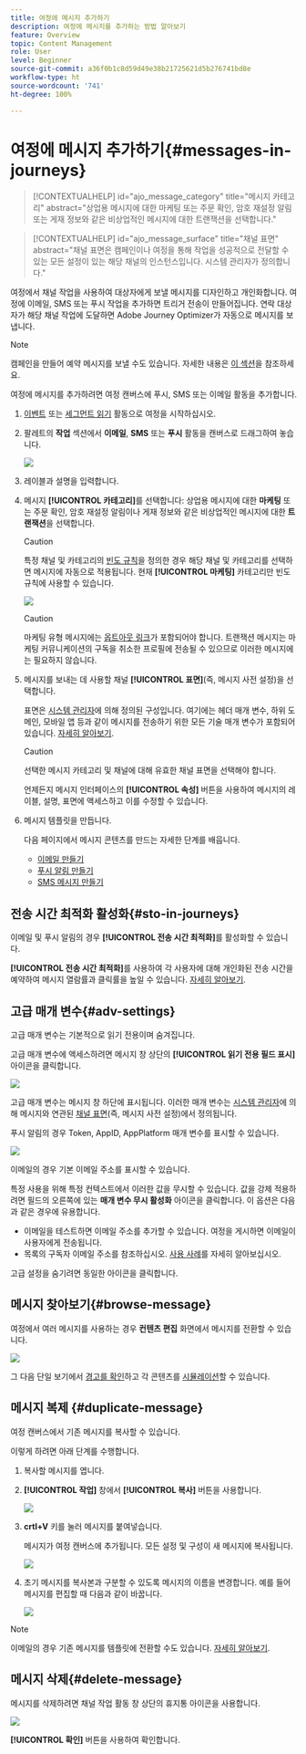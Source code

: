 ```yaml
---
title: 여정에 메시지 추가하기
description: 여정에 메시지를 추가하는 방법 알아보기
feature: Overview
topic: Content Management
role: User
level: Beginner
source-git-commit: a36f0b1c8d59d49e38b21725621d5b276741bd8e
workflow-type: ht
source-wordcount: '741'
ht-degree: 100%

---
```



# 여정에 메시지 추가하기{#messages-in-journeys}

>[!CONTEXTUALHELP]
>id="ajo_message_category"
>title="메시지 카테고리"
>abstract="상업용 메시지에 대한 마케팅 또는 주문 확인, 암호 재설정 알림 또는 게재 정보와 같은 비상업적인 메시지에 대한 트랜잭션을 선택합니다."

>[!CONTEXTUALHELP]
>id="ajo_message_surface"
>title="채널 표면"
>abstract="채널 표면은 캠페인이나 여정을 통해 작업을 성공적으로 전달할 수 있는 모든 설정이 있는 해당 채널의 인스턴스입니다. 시스템 관리자가 정의합니다."

여정에서 채널 작업을 사용하여 대상자에게 보낼 메시지를 디자인하고 개인화합니다. 여정에 이메일, SMS 또는 푸시 작업을 추가하면 트리거 전송이 만들어집니다. 연락 대상자가 해당 채널 작업에 도달하면 Adobe Journey Optimizer가 자동으로 메시지를 보냅니다.


>[!NOTE]
>캠페인을 만들어 예약 메시지를 보낼 수도 있습니다. 자세한 내용은 [이 섹션](../campaigns/get-started-with-campaigns.md)을 참조하세요.


여정에 메시지를 추가하려면 여정 캔버스에 푸시, SMS 또는 이메일 활동을 추가합니다.

1. [이벤트](../building-journeys/general-events.md) 또는 [세그먼트 읽기](../building-journeys/read-segment.md) 활동으로 여정을 시작하십시오.

1. 팔레트의 **작업** 섹션에서 **이메일**, **SMS** 또는 **푸시** 활동을 캔버스로 드래그하여 놓습니다.

   ![](assets/add-a-message.png)

1. 레이블과 설명을 입력합니다.

1. 메시지 **[!UICONTROL 카테고리]**&#x200B;를 선택합니다: 상업용 메시지에 대한 **마케팅** 또는 주문 확인, 암호 재설정 알림이나 게재 정보와 같은 비상업적인 메시지에 대한 **트랜잭션**&#x200B;을 선택합니다.

   >[!CAUTION]
   >
   >특정 채널 및 카테고리의 [빈도 규칙](../configuration/frequency-rules.md)을 정의한 경우 해당 채널 및 카테고리를 선택하면 메시지에 자동으로 적용됩니다. 현재 **[!UICONTROL 마케팅]** 카테고리만 빈도 규칙에 사용할 수 있습니다.

   ![](assets/inline-message-category.png)

   >[!CAUTION]
   >
   >마케팅 유형 메시지에는 [옵트아웃 링크](../messages/consent.md#opt-out-management)가 포함되어야 합니다. 트랜잭션 메시지는 마케팅 커뮤니케이션의 구독을 취소한 프로필에 전송될 수 있으므로 이러한 메시지에는 필요하지 않습니다.

1. 메시지를 보내는 데 사용할 채널 **[!UICONTROL 표면]**(즉, 메시지 사전 설정)을 선택합니다.

   표면은 [시스템 관리자](../start/path/administrator.md)에 의해 정의된 구성입니다. 여기에는 헤더 매개 변수, 하위 도메인, 모바일 앱 등과 같이 메시지를 전송하기 위한 모든 기술 매개 변수가 포함되어 있습니다. [자세히 알아보기](../configuration/channel-surfaces.md).

   >[!CAUTION]
   >
   >선택한 메시지 카테고리 및 채널에 대해 유효한 채널 표면을 선택해야 합니다.

   언제든지 메시지 인터페이스의 **[!UICONTROL 속성]** 버튼을 사용하여 메시지의 레이블, 설명, 표면에 액세스하고 이를 수정할 수 있습니다.

1. 메시지 템플릿을 만듭니다.

   다음 페이지에서 메시지 콘텐츠를 만드는 자세한 단계를 배웁니다.

   * [이메일 만들기](create-email.md)
   * [푸시 알림 만들기](create-push.md)
   * [SMS 메시지 만들기](create-sms.md)

## 전송 시간 최적화 활성화{#sto-in-journeys}

이메일 및 푸시 알림의 경우 **[!UICONTROL 전송 시간 최적화]**&#x200B;를 활성화할 수 있습니다.

**[!UICONTROL 전송 시간 최적화]**&#x200B;를 사용하여 각 사용자에 대해 개인화된 전송 시간을 예약하여 메시지 열람률과 클릭률을 높일 수 있습니다. [자세히 알아보기](../messages/send-time-optimization.md).

## 고급 매개 변수{#adv-settings}

고급 매개 변수는 기본적으로 읽기 전용이며 숨겨집니다.

고급 매개 변수에 액세스하려면 메시지 창 상단의 **[!UICONTROL 읽기 전용 필드 표시]** 아이콘을 클릭합니다.

![](assets/show-read-only.png)

고급 매개 변수는 메시지 창 하단에 표시됩니다. 이러한 매개 변수는 [시스템 관리자](../start/path/administrator.md)에 의해 메시지와 연관된 [채널 표면](../configuration/channel-surfaces.md)(즉, 메시지 사전 설정)에서 정의됩니다.

푸시 알림의 경우 Token, AppID, AppPlatform 매개 변수를 표시할 수 있습니다.

![](assets/push-adv-parameters.png)

이메일의 경우 기본 이메일 주소를 표시할 수 있습니다.

특정 사용을 위해 특정 컨텍스트에서 이러한 값을 무시할 수 있습니다. 값을 강제 적용하려면 필드의 오른쪽에 있는 **매개 변수 무시 활성화** 아이콘을 클릭합니다. 이 옵션은 다음과 같은 경우에 유용합니다.

* 이메일을 테스트하면 이메일 주소를 추가할 수 있습니다. 여정을 게시하면 이메일이 사용자에게 전송됩니다.
* 목록의 구독자 이메일 주소를 참조하십시오. [사용 사례](../building-journeys/message-to-subscribers-uc.md)를 자세히 알아보십시오.

고급 설정을 숨기려면 동일한 아이콘을 클릭합니다.

## 메시지 찾아보기{#browse-message}

여정에서 여러 메시지를 사용하는 경우 **컨텐츠 편집** 화면에서 메시지를 전환할 수 있습니다.

![](assets/inline-messages-multi-content.png)

그 다음 단일 보기에서 [경고를 확인](alerts.md)하고 각 콘텐츠를 [시뮬레이션](../design/preview.md)할 수 있습니다.

## 메시지 복제 {#duplicate-message}

여정 캔버스에서 기존 메시지를 복사할 수 있습니다.

이렇게 하려면 아래 단계를 수행합니다.

1. 복사할 메시지를 엽니다.

1. **[!UICONTROL 작업]** 창에서 **[!UICONTROL 복사]** 버튼을 사용합니다.

   ![](assets/message-duplicate.png)

1. **crtl+V** 키를 눌러 메시지를 붙여넣습니다.

   메시지가 여정 캔버스에 추가됩니다. 모든 설정 및 구성이 새 메시지에 복사됩니다.

   ![](assets/message-duplicated.png)

1. 초기 메시지를 복사본과 구분할 수 있도록 메시지의 이름을 변경합니다. 예를 들어 메시지를 편집할 때 다음과 같이 바꿉니다.

   ![](assets/multi-message.png)


>[!NOTE]
>
>이메일의 경우 기존 메시지를 템플릿에 전환할 수도 있습니다. [자세히 알아보기](../design/email-templates.md).

## 메시지 삭제{#delete-message}

메시지를 삭제하려면 채널 작업 활동 창 상단의 휴지통 아이콘을 사용합니다.

![](assets/delete-message.png)

**[!UICONTROL 확인]** 버튼을 사용하여 확인합니다.
